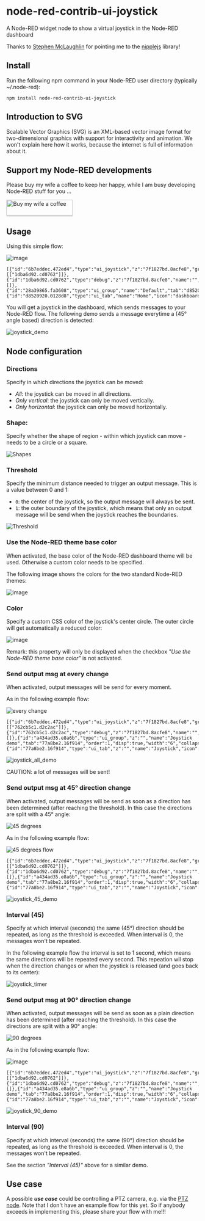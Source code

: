# node-red-contrib-ui-joystick
A Node-RED widget node to show a virtual joystick in the Node-RED dashboard

Thanks to [Stephen McLaughlin](https://github.com/Steve-Mcl) for pointing me to the [nipplejs](https://github.com/yoannmoinet/nipplejs) library!

## Install
Run the following npm command in your Node-RED user directory (typically ~/.node-red):
```
npm install node-red-contrib-ui-joystick
```

## Introduction to SVG
Scalable Vector Graphics (SVG) is an XML-based vector image format for two-dimensional graphics with support for interactivity and animation. We won't explain here how it works, because the internet is full of information about it. 

## Support my Node-RED developments

Please buy my wife a coffee to keep her happy, while I am busy developing Node-RED stuff for you ...

<a href="https://www.buymeacoffee.com/bartbutenaers" target="_blank"><img src="https://www.buymeacoffee.com/assets/img/custom_images/orange_img.png" alt="Buy my wife a coffee" style="height: 41px !important;width: 174px !important;box-shadow: 0px 3px 2px 0px rgba(190, 190, 190, 0.5) !important;-webkit-box-shadow: 0px 3px 2px 0px rgba(190, 190, 190, 0.5) !important;" ></a>

## Usage
Using this simple flow:

![image](https://user-images.githubusercontent.com/14224149/103476621-cd152100-4db7-11eb-8ec2-a0dec21edae3.png)
```
[{"id":"6b7eddec.472ed4","type":"ui_joystick","z":"7f1827bd.8acfe8","group":"28a39865.fa3608","order":2,"width":"6","height":"6","name":"","color":"#ff1900","threshold":"1","directions":"all","shape":"circle","sendMovements":false,"send45Directions":true,"send90Directions":false,"x":1160,"y":780,"wires":[["1dba6d92.cd0762"]]},{"id":"1dba6d92.cd0762","type":"debug","z":"7f1827bd.8acfe8","name":"","active":true,"tosidebar":true,"console":false,"tostatus":false,"complete":"payload","targetType":"msg","statusVal":"","statusType":"auto","x":1340,"y":780,"wires":[]},{"id":"28a39865.fa3608","type":"ui_group","name":"Default","tab":"d8520920.0128d8","order":1,"disp":true,"width":"6","collapse":false},{"id":"d8520920.0128d8","type":"ui_tab","name":"Home","icon":"dashboard","disabled":false,"hidden":false}]
```

You will get a joystick in the dashboard, which sends messages to your Node-RED flow.  The following demo sends a message everytime a (45° angle based) direction is detected:

![joystick_demo](https://user-images.githubusercontent.com/14224149/103476760-ccc95580-4db8-11eb-8f09-e6639fc9e2ec.gif)

## Node configuration

### Directions
Specify in which directions the joystick can be moved:
+ *All*: the joystick can be moved in all directions.
+ *Only vertical*: the joystick can only be moved vertically.</li>
+ *Only horizontal*: the joystick can only be moved horizontally.</li>
  
### Shape:
Specify whether the shape of region - within which joystick can move - needs to be a circle or a square.

![Shapes](https://user-images.githubusercontent.com/14224149/103475945-e9ae5a80-4db1-11eb-9b96-52ac94b035e4.png)

### Threshold
Specify the minimum distance needed to trigger an output message.  This is a value between 0 and 1:
+ `0`: the center of the joystick, so the output message will always be sent.
+ `1`: the outer boundary of the joystick, which means that only an output message will be send when the joystick reaches the boundaries.

![Threshold](https://user-images.githubusercontent.com/14224149/103476432-bcfc4200-4db5-11eb-9deb-b8028350b920.png)

### Use the Node-RED theme base color
When activated, the base color of the Node-RED dashboard theme will be used.  Otherwise a custom color needs to be specified.

The following image shows the colors for the two standard Node-RED themes:

![image](https://user-images.githubusercontent.com/14224149/103480965-1d9c7680-4dd8-11eb-9716-52cc506b1e48.png)

### Color
Specify a custom CSS color of the joystick's center circle.  The outer circle will get automatically a reduced color:

![image](https://user-images.githubusercontent.com/14224149/103476126-5f66f600-4db3-11eb-8d05-906fe3789252.png)

Remark: this property will only be displayed when the checkbox *"Use the Node-RED theme base color"* is not activated.

### Send output msg at every change
When activated, output messages will be send for every moment.

As in the following example flow:

![every change](https://user-images.githubusercontent.com/14224149/103482260-242eec00-4de0-11eb-827a-9419c51a81f4.png)
```
[{"id":"6b7eddec.472ed4","type":"ui_joystick","z":"7f1827bd.8acfe8","group":"a434ad35.e8a6b","order":2,"width":"6","height":"6","name":"","useThemeColor":false,"color":"#ff0400","threshold":"1","directions":"all","shape":"circle","sendMovements":true,"send45Directions":false,"send90Directions":false,"x":1100,"y":620,"wires":[["762cb5c1.d2c2ac"]]},{"id":"762cb5c1.d2c2ac","type":"debug","z":"7f1827bd.8acfe8","name":"","active":true,"tosidebar":true,"console":false,"tostatus":false,"complete":"false","statusVal":"","statusType":"auto","x":1290,"y":620,"wires":[]},{"id":"a434ad35.e8a6b","type":"ui_group","z":"","name":"Joystick demo","tab":"77a8be2.16f914","order":1,"disp":true,"width":"6","collapse":false},{"id":"77a8be2.16f914","type":"ui_tab","z":"","name":"Joystick","icon":"dashboard","disabled":false,"hidden":false}]
```

![joystick_all_demo](https://user-images.githubusercontent.com/14224149/103482318-7c65ee00-4de0-11eb-91ac-65f8b921bf93.gif)

CAUTION: a lot of messages will be sent!

### Send output msg at 45° direction change
When activated, output messages will be send as soon as a direction has been determined (after reaching the threshold).  In this case the directions are split with a 45° angle:

![45 degrees](https://user-images.githubusercontent.com/14224149/103476549-2fb9ed00-4db7-11eb-99be-4d5bb2724fb6.png)

As in the following example flow:

![45 degrees flow](https://user-images.githubusercontent.com/14224149/103481520-d4e6bc80-4ddb-11eb-8a97-fe2f367fcbcc.png)
```
[{"id":"6b7eddec.472ed4","type":"ui_joystick","z":"7f1827bd.8acfe8","group":"a434ad35.e8a6b","order":2,"width":"6","height":"6","name":"","useThemeColor":false,"color":"#ff1900","threshold":"1","directions":"all","shape":"circle","sendMovements":false,"send45Directions":true,"send90Directions":false,"x":1100,"y":620,"wires":[["1dba6d92.cd0762"]]},{"id":"1dba6d92.cd0762","type":"debug","z":"7f1827bd.8acfe8","name":"","active":true,"tosidebar":true,"console":false,"tostatus":false,"complete":"payload.direction.angle","targetType":"msg","statusVal":"","statusType":"auto","x":1320,"y":620,"wires":[]},{"id":"a434ad35.e8a6b","type":"ui_group","z":"","name":"Joystick demo","tab":"77a8be2.16f914","order":1,"disp":true,"width":"6","collapse":false},{"id":"77a8be2.16f914","type":"ui_tab","z":"","name":"Joystick","icon":"dashboard","disabled":false,"hidden":false}]
```

![joystick_45_demo](https://user-images.githubusercontent.com/14224149/103481566-22fbc000-4ddc-11eb-80b5-b4c220f1ea31.gif)

### Interval (45)
Specify at which interval (seconds) the same (45°) direction should be repeated, as long as the threshold is exceeded.  When interval is 0, the messages won't be repeated.

In the following example flow the interval is set to 1 second, which means the same directions will be repeated every second.  This repeation wil stop when the direction changes or when the joystick is released (and goes back to its center):

![joystick_timer](https://user-images.githubusercontent.com/14224149/103483512-06fe1b80-4de8-11eb-9b1b-1547d0c31453.gif)

### Send output msg at 90° direction change
When activated, output messages will be send as soon as a plain direction has been determined (after reaching the threshold).  In this case the directions are split with a 90° angle:

![90 degrees](https://user-images.githubusercontent.com/14224149/103476600-9e974600-4db7-11eb-858a-2367cc0a1031.png)

As in the following example flow:

![image](https://user-images.githubusercontent.com/14224149/103481634-930a4600-4ddc-11eb-9dd2-07f96d28bee7.png)
```
[{"id":"6b7eddec.472ed4","type":"ui_joystick","z":"7f1827bd.8acfe8","group":"a434ad35.e8a6b","order":2,"width":"6","height":"6","name":"","useThemeColor":false,"color":"#ff1900","threshold":"1","directions":"all","shape":"circle","sendMovements":false,"send45Directions":false,"send90Directions":true,"x":1100,"y":620,"wires":[["1dba6d92.cd0762"]]},{"id":"1dba6d92.cd0762","type":"debug","z":"7f1827bd.8acfe8","name":"","active":true,"tosidebar":true,"console":false,"tostatus":false,"complete":"payload.direction.angle","targetType":"msg","statusVal":"","statusType":"auto","x":1320,"y":620,"wires":[]},{"id":"a434ad35.e8a6b","type":"ui_group","z":"","name":"Joystick demo","tab":"77a8be2.16f914","order":1,"disp":true,"width":"6","collapse":false},{"id":"77a8be2.16f914","type":"ui_tab","z":"","name":"Joystick","icon":"dashboard","disabled":false,"hidden":false}]
```

![joystick_90_demo](https://user-images.githubusercontent.com/14224149/103481620-7837d180-4ddc-11eb-8d0b-f3fd11357c71.gif)

### Interval (90)
Specify at which interval (seconds) the same (90°) direction should be repeated, as long as the threshold is exceeded.  When interval is 0, the messages won't be repeated.

See the section *"Interval (45)"* above for a similar demo.

## Use case

A possible ***use case*** could be controlling a PTZ camera, e.g. via the [PTZ node](https://github.com/bartbutenaers/node-red-contrib-onvif-nodes#ptz-node).
Note that I don't have an example flow for this yet.  So if anybody exceeds in implementing this, please share your flow with me!!!

